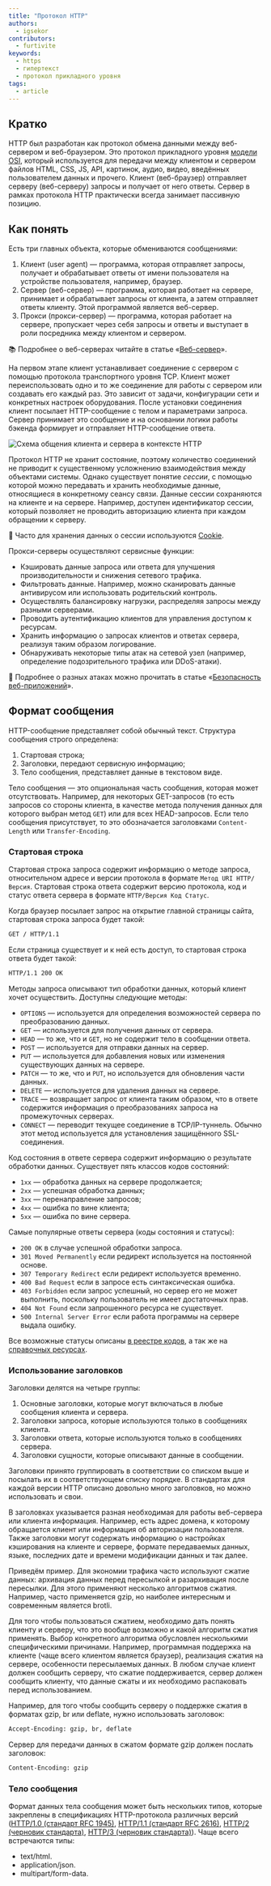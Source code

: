 ```yaml
---
title: "Протокол HTTP"
authors:
  - igsekor
contributors:
  - furtivite
keywords:
  - https
  - гипертекст
  - протокол прикладного уровня
tags:
  - article
---
```


## Кратко

HTTP был разработан как протокол обмена данными между веб-сервером и веб-браузером. Это протокол прикладного уровня [модели OSI](/tools/network-models/), который используется для передачи между клиентом и сервером файлов HTML, CSS, JS, API, картинок, аудио, видео, введённых пользователем данных и прочего. Клиент (веб-браузер) отправляет серверу (веб-серверу) запросы и получает от него ответы. Сервер в рамках протокола HTTP практически всегда занимает пассивную позицию.

## Как понять

Есть три главных объекта, которые обмениваются сообщениями:

1. Клиент (user agent) — программа, которая отправляет запросы, получает и обрабатывает ответы от имени пользователя на устройстве пользователя, например, браузер.
2. Сервер (веб-сервер) — программа, которая работает на сервере, принимает и обрабатывает запросы от клиента, а затем отправляет ответы клиенту. Этой программой является веб-сервер.
3. Прокси (прокси-сервер) — программа, которая работает на сервере, пропускает через себя запросы и ответы и выступает в роли посредника между клиентом и сервером.

<aside>

📚 Подробнее о веб-серверах читайте в статье «[Веб-сервер](/tools/web-server/)».

</aside>

На первом этапе клиент устанавливает соединение с сервером с помощью протокола транспортного уровня TCP. Клиент может переиспользовать одно и то же соединение для работы с сервером или создавать его каждый раз. Это зависит от задачи, конфигурации сети и конкретных настроек оборудования. После установки соединения клиент посылает HTTP-сообщение с телом и параметрами запроса. Сервер принимает это сообщение и на основании логики работы бэкенда формирует и отправляет HTTP-сообщение ответа.

![Схема общения клиента и сервера в контексте HTTP](images/client-server-http.png)

Протокол HTTP не хранит состояние, поэтому количество соединений не приводит к существенному усложнению взаимодействия между объектами системы. Однако существует понятие _сессии_, с помощью которой можно передавать и хранить необходимые данные, относящиеся в конкретному сеансу связи. Данные сессии сохраняются на клиенте и на сервере. Например, доступен идентификатор сессии, который позволяет не проводить авторизацию клиента при каждом обращении к серверу.

<aside>

🍪 Часто для хранения данных о сессии используются [Cookie](/js/cookie/).

</aside>

Прокси-серверы осуществляют сервисные функции:

- Кэшировать данные запроса или ответа для улучшения производительности и снижения сетевого трафика.
- Фильтровать данные. Например, можно сканировать данные антивирусом или использовать родительский контроль.
- Осуществлять балансировку нагрузки, распределяя запросы между разными серверами.
- Проводить аутентификацию клиентов для управления доступом к ресурсам.
- Хранить информацию о запросах клиентов и ответах сервера, реализуя таким образом логирование.
- Обнаруживать некоторые типы атак на сетевой узел (например, определение подозрительного трафика или DDoS-атаки).

<aside>

🍪 Подробнее о разных атаках можно прочитать в статье «[Безопасность веб-приложений](/js/web-security/)».

</aside>


## Формат сообщения

HTTP-сообщение представляет собой обычный текст. Структура сообщения строго определена:

1. Стартовая строка;
2. Заголовки, передают сервисную информацию;
3. Тело сообщения, представляет данные в текстовом виде.

Тело сообщения — это опциональная часть сообщения, которая может отсутствовать. Например, для некоторых GET-запросов (то есть запросов со стороны клиента, в качестве метода получения данных для которого выбран метод `GET`) или для всех HEAD-запросов. Если тело сообщения присутствует, то это обозначается заголовками `Content-Length` или `Transfer-Encoding`.

### Стартовая строка

Стартовая строка запроса содержит информацию о методе запроса, относительном адресе и версии протокола в формате `Метод URI HTTP/Версия`. Стартовая строка ответа содержит версию протокола, код и статус ответа сервера в формате `HTTP/Версия Код Статус`.

Когда браузер посылает запрос на открытие главной страницы сайта, стартовая строка запроса будет такой:

```bash
GET / HTTP/1.1
```

Если страница существует и к ней есть доступ, то стартовая строка ответа будет такой:

```bash
HTTP/1.1 200 OK
```

Методы запроса описывают тип обработки данных, который клиент хочет осуществить. Доступны следующие методы:

- `OPTIONS` — используется для определения возможностей сервера по преобразованию данных.
- `GET` — используется для получения данных от сервера.
- `HEAD` — то же, что и `GET`, но не содержит тело в сообщении ответа.
- `POST` — используется для отправки данных на сервер.
- `PUT` — используется для добавления новых или изменения существующих данных на сервере.
- `PATCH` — то же, что и `PUT`, но используется для обновления части данных.
- `DELETE` — используется для удаления данных на сервере.
- `TRACE` — возвращает запрос от клиента таким образом, что в ответе содержится информация о преобразованиях запроса на промежуточных серверах.
- `CONNECT` — переводит текущее соединение в TCP/IP-туннель. Обычно этот метод используется для установления защищённого SSL-соединения.

Код состояния в ответе сервера содержит информацию о результате обработки данных. Существует пять классов кодов состояний:

- `1xx` — обработка данных на сервере продолжается;
- `2xx` — успешная обработка данных;
- `3xx` — перенаправление запросов;
- `4xx` — ошибка по вине клиента;
- `5xx` — ошибка по вине сервера.

Самые популярные ответы сервера (коды состояния и статусы):

- `200 OK` в случае успешной обработки запроса.
- `301 Moved Permanently` если редирект используется на постоянной основе.
- `307 Temporary Redirect` если редирект используется временно.
- `400 Bad Request` если в запросе есть синтаксическая ошибка.
- `403 Forbidden` если запрос успешный, но сервер его не может выполнить, поскольку пользователь не имеет достаточных прав.
- `404 Not Found` если запрошенного ресурса не существует.
- `500 Internal Server Error` если работа программы на сервере выдала ошибку.

Все возможные статусы описаны [в реестре кодов](https://www.iana.org/assignments/http-status-codes/http-status-codes.xhtml), а так же на [справочных ресурсах](https://httpstatuses.com).

### Использование заголовков

Заголовки делятся на четыре группы:

1. Основные заголовки, которые могут включаться в любые сообщения клиента и сервера.
2. Заголовки запроса, которые используются только в сообщениях клиента.
3. Заголовки ответа, которые используются только в сообщениях сервера.
4. Заголовки сущности, которые описывают данные в сообщении.

Заголовки принято группировать в соответствии со списком выше и посылать их в соответствующем списку порядке. В стандартах для каждой версии HTTP описано довольно много заголовков, но можно использовать и свои.

В заголовках указывается разная необходимая для работы веб-сервера или клиента информация. Например, есть адрес домена, к которому обращается клиент или информация об авторизации пользователя. Также заголовки могут содержать информацию о настройках кэширования на клиенте и сервере, формате передаваемых данных, языке, последних дате и времени модификации данных и так далее.

Приведём пример. Для экономии трафика часто используют сжатие данных: архивация данных перед пересылкой и разархивация после пересылки. Для этого применяют несколько алгоритмов сжатия. Например, часто применяется gzip, но наиболее интересным и современным является brotli.

Для того чтобы пользоваться сжатием, необходимо дать понять клиенту и серверу, что это вообще возможно и какой алгоритм сжатия применять. Выбор конкретного алгоритма обусловлен несколькими специфическими причинами. Например, программная поддержка на клиенте (чаще всего клиентом является браузер), реализация сжатия на сервере, особенности пересылаемых данных. В любом случае клиент должен сообщить серверу, что сжатие поддерживается, сервер должен сообщить клиенту, что данные сжаты и их необходимо распаковать перед использованием.

Например, для того чтобы сообщить серверу о поддержке сжатия в форматах gzip, br или deflate, нужно использовать заголовок:

```bash
Accept-Encoding: gzip, br, deflate
```

Сервер для передачи данных в сжатом формате gzip должен послать заголовок:

```bash
Content-Encoding: gzip
```

### Тело сообщения

Формат данных тела сообщения может быть нескольких типов, которые закреплены в спецификациях HTTP-протокола различных версий ([HTTP/1.0 (стандарт RFC 1945)](https://tools.ietf.org/html/rfc1945), [HTTP/1.1 (стандарт RFC 2616)](https://tools.ietf.org/html/rfc2616), [HTTP/2 (черновик стандарта)](https://tools.ietf.org/html/draft-ietf-httpbis-http2-17), [HTTP/3 (черновик стандарта)](https://quicwg.org/base-drafts/draft-ietf-quic-http.html)). Чаще всего встречаются типы:

- text/html.
- application/json.
- multipart/form-data.
